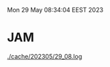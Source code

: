 Mon 29 May 08:34:04 EEST 2023
# JAM
<a href='./cache/202305/29_08.log'>./cache/202305/29_08.log</a>
